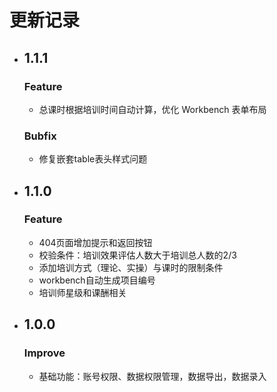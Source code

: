 # 更新记录
- ## 1.1.1
  ### Feature
  - 总课时根据培训时间自动计算，优化 Workbench 表单布局
  ### Bubfix
  - 修复嵌套table表头样式问题
- ## 1.1.0
  ### Feature
  - 404页面增加提示和返回按钮
  - 校验条件：培训效果评估人数大于培训总人数的2/3
  - 添加培训方式（理论、实操）与课时的限制条件
  - workbench自动生成项目编号
  - 培训师星级和课酬相关
- ## 1.0.0
  ### Improve
  - 基础功能：账号权限、数据权限管理，数据导出，数据录入